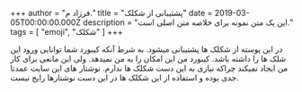 +++
author = "فرزاد م."
title = "پشتیبانی از شکلک"
date = 2019-03-05T00:00:00.000Z
description = "این یک متن نمونه برای خلاصه متن اصلی است."
tags = [ "emoji", "شکلک" ]
+++

در این پوسته از شکلک ها پشتیبانی میشود. به شرط آنکه کیبورد شما توانایی ورود این شلک ها را داشته باشد. کیبورد من این امکان را به من نمیدهد. ولی این مانعی برای کار من ایجاد نمیکند چراکه نیازی به این دست شکلک ها ندارم. نوشتار های این سایت عمدتا جدی بوده و استفاده از این شکلک ها در این دست نوشتارها رایج نیست.&nbsp;
